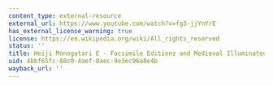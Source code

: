 ```yaml
---
content_type: external-resource
external_url: https://www.youtube.com/watch?v=fg3-jjYnYrE
has_external_license_warning: true
license: https://en.wikipedia.org/wiki/All_rights_reserved
status: ''
title: Heiji Monogatari E - Facsimile Editions and Medieval Illuminated Manuscripts
uid: 4bbf65fc-88c0-4aef-8aec-9e3ec96a8e4b
wayback_url: ''
---
```

